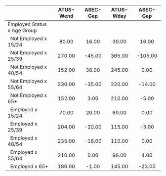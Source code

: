 
|                      |    ATUS-Wend |     ASEC-Gap |    ATUS-Wday |     ASEC-Gap |
| -------------------- | :----------: | :----------: | :----------: | :----------: |
| Employed Status x Age Group |              |              |              |              |
| &nbsp;&nbsp;Not Employed x 15/24 |        80.00 |        16.00 |        30.00 |        16.00 |
| &nbsp;&nbsp;Not Employed x 25/39 |       270.00 |       -45.00 |       365.00 |      -105.00 |
| &nbsp;&nbsp;Not Employed x 40/54 |       152.00 |        38.00 |       245.00 |         0.00 |
| &nbsp;&nbsp;Not Employed x 55/64 |       230.00 |       -35.00 |       220.00 |       -14.00 |
| &nbsp;&nbsp;Not Employed x 65+ |       152.00 |         3.00 |       210.00 |        -5.00 |
| &nbsp;&nbsp;Employed x 15/24 |        70.00 |        20.00 |        60.00 |         0.00 |
| &nbsp;&nbsp;Employed x 25/39 |       204.00 |       -20.00 |       115.00 |        -3.00 |
| &nbsp;&nbsp;Employed x 40/54 |       235.00 |       -18.00 |       110.00 |         0.00 |
| &nbsp;&nbsp;Employed x 55/64 |       210.00 |         0.00 |        96.00 |         4.00 |
| &nbsp;&nbsp;Employed x 65+ |       186.00 |        -1.00 |       145.00 |       -23.00 |

